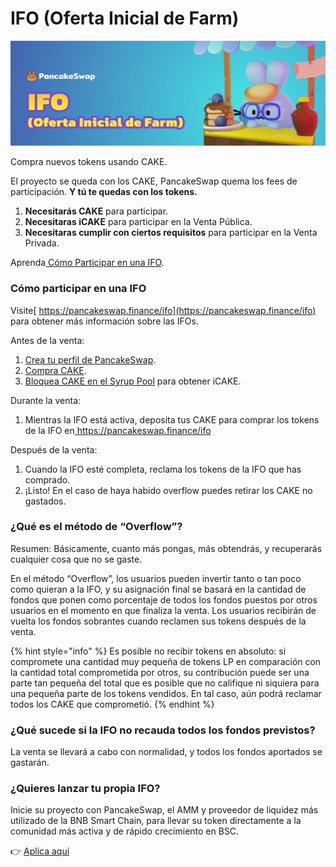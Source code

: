 # IFO (Oferta Inicial de Farm)

![](<../../.gitbook/assets/0 (3).png>)

Compra nuevos tokens usando CAKE.

El proyecto se queda con los CAKE, PancakeSwap quema los fees de participación. **Y tú te quedas con los tokens.**

1. **Necesitarás CAKE** para participar.
2. **Necesitaras iCAKE** para participar en la Venta Pública.
3. **Necesitaras cumplir con ciertos requisitos** para participar en la Venta Privada.

Aprenda[ Cómo Participar en una IFO](https://docs.pancakeswap.finance/v/espanol/productos/ifo-initial-farm-offering/ifo-initial-farm-offering).

### **Cómo participar en una IFO** <a href="#_fzyfvh2fiag3" id="_fzyfvh2fiag3"></a>

Visite[ https://pancakeswap.finance/ifo](https://pancakeswap.finance/ifo) para obtener más información sobre las IFOs.

Antes de la venta:

1. [Crea tu perfil de PancakeSwap](https://docs.pancakeswap.finance/v/espanol/productos/perfil-nft-en-pancakeswap/como-crear-un-perfil).
2. [Compra CAKE](https://exchange.pancakeswap.finance/?\_gl=1\*1bc8owa\*\_ga\*ODA4ODE5MjM4LjE2MDUxNTI3NTE.\*\_ga\_334KNG3DMQ\*MTYwNTQ4OTEwNy4yNi4xLjE2MDU0ODkxMjcuMA..#/swap).
3. [Bloquea CAKE en el Syrup Pool](https://docs.pancakeswap.finance/v/espanol/productos/syrup-pools/nuevo-cake-pool/como-usar-staking-bloqueado) para obtener iCAKE.

Durante la venta:

1. Mientras la IFO está activa, deposita tus CAKE para comprar los tokens de la IFO en[ ](https://pancakeswap.finance/ifo)https://pancakeswap.finance/ifo

Después de la venta:

1. Cuando la IFO esté completa, reclama los tokens de la IFO que has comprado.
2. ¡Listo! En el caso de haya habido overflow puedes retirar los CAKE no gastados.

### **¿Qué es el método de “Overflow”?** <a href="#_srwht4lhol5g" id="_srwht4lhol5g"></a>

Resumen: Básicamente, cuanto más pongas, más obtendrás, y recuperarás cualquier cosa que no se gaste.

En el método “Overflow”, los usuarios pueden invertir tanto o tan poco como quieran a la IFO, y su asignación final se basará en la cantidad de fondos que ponen como porcentaje de todos los fondos puestos por otros usuarios en el momento en que finaliza la venta. Los usuarios recibirán de vuelta los fondos sobrantes cuando reclamen sus tokens después de la venta.

{% hint style="info" %}
Es posible no recibir tokens en absoluto: si compromete una cantidad muy pequeña de tokens LP en comparación con la cantidad total comprometida por otros, su contribución puede ser una parte tan pequeña del total que es posible que no califique ni siquiera para una pequeña parte de los tokens vendidos. En tal caso, aún podrá reclamar todos los CAKE que comprometió.
{% endhint %}

### **¿Qué sucede si la IFO no recauda todos los fondos previstos?** <a href="#_nwp5q4bhiigp" id="_nwp5q4bhiigp"></a>

La venta se llevará a cabo con normalidad, y todos los fondos aportados se gastarán.

### **¿Quieres lanzar tu propia IFO?** <a href="#_mr2p03qfcwio" id="_mr2p03qfcwio"></a>

Inicie su proyecto con PancakeSwap, el AMM y proveedor de liquidez más utilizado de la BNB Smart Chain, para llevar su token directamente a la comunidad más activa y de rápido crecimiento en BSC.

👉 [Aplica aquí](https://docs.google.com/forms/d/e/1FAIpQLSf0Vmy3k0KyXtXwqxr8QLjD8Xd6KBAmkYxcBRRVTUYJVX17fA/viewform)
